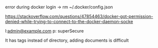 error during docker login
->  rm ~/.docker/config.json

https://stackoverflow.com/questions/47854463/docker-got-permission-denied-while-trying-to-connect-to-the-docker-daemon-socke

l:admin@example.com
p: superSecure


It has tags instead of directory, adding documents is difficult
